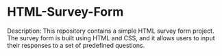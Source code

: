 # HTML-Survey-Form
Description: This repository contains a simple HTML survey form project. The survey form is built using HTML and CSS, and it allows users to input their responses to a set of predefined questions.
